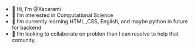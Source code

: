 - 👋 Hi, I’m @Xacarami
- 👀 I’m interested in Computational Science
- 🌱 I’m currently learning HTML,,CSS, English, and maybe python in future for backend
- 💞️ I’m looking to collaborate on problen than I can resolve to help that comunity.
